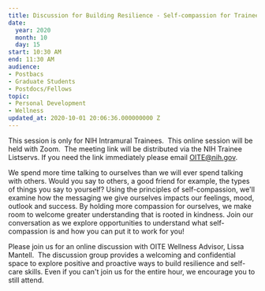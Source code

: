 ```yaml
---
title: Discussion for Building Resilience - Self-compassion for Trainees
date:
  year: 2020
  month: 10
  day: 15
start: 10:30 AM
end: 11:30 AM
audience:
- Postbacs
- Graduate Students
- Postdocs/Fellows
topic:
- Personal Development
- Wellness
updated_at: 2020-10-01 20:06:36.000000000 Z
---
```

This session is only for NIH Intramural Trainees.  This online session
will be held with Zoom.  The meeting link will be distributed via the
NIH Trainee Listservs. If you need the link immediately please email
OITE@nih.gov.

We spend more time talking to ourselves than we will ever spend talking
with others. Would you say to others, a good friend for example, the
types of things you say to yourself? Using the principles of
self-compassion, we'll examine how the messaging we give ourselves
impacts our feelings, mood, outlook and success. By holding more
compassion for ourselves, we make room to welcome greater understanding
that is rooted in kindness. Join our conversation as we explore
opportunities to understand what self-compassion is and how you can put
it to work for you! 

Please join us for an online discussion with OITE Wellness
Advisor, Lissa Mantell.  The discussion group provides a welcoming and
confidential space to explore positive and proactive ways to build
resilience and self-care skills. Even if you can\'t join us for the
entire hour, we encourage you to still attend.  

 

 

 
